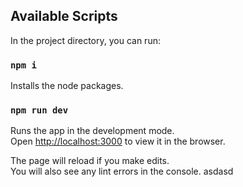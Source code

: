 
## Available Scripts

In the project directory, you can run:
### `npm i`

Installs the node packages.

### `npm run dev`

Runs the app in the development mode.<br />
Open [http://localhost:3000](http://localhost:3000) to view it in the browser.

The page will reload if you make edits.<br />
You will also see any lint errors in the console.
asdasd
